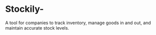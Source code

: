 # Stockily-
A tool for companies to track inventory, manage goods in and out, and maintain accurate stock levels.
